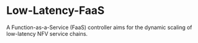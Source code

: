 # Low-Latency-FaaS
A Function-as-a-Service (FaaS) controller aims for the dynamic scaling of low-latency NFV service chains.
